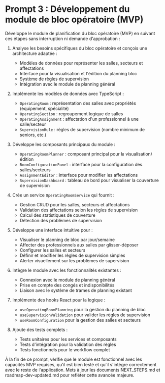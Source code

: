 # Prompt 3 : Développement du module de bloc opératoire (MVP)

Développe le module de planification du bloc opératoire (MVP) en suivant ces étapes sans interruption ni demande d'approbation :

1. Analyse les besoins spécifiques du bloc opératoire et conçois une architecture adaptée :
   - Modèles de données pour représenter les salles, secteurs et affectations
   - Interface pour la visualisation et l'édition du planning bloc
   - Système de règles de supervision
   - Intégration avec le module de planning général

2. Implémente les modèles de données avec TypeScript :
   - `OperatingRoom` : représentation des salles avec propriétés (équipement, spécialité)
   - `OperatingSection` : regroupement logique de salles
   - `OperatingAssignment` : affectation d'un professionnel à une salle/secteur
   - `SupervisionRule` : règles de supervision (nombre minimum de seniors, etc.)

3. Développe les composants principaux du module :
   - `OperatingRoomPlanner` : composant principal pour la visualisation/édition
   - `RoomConfigurationPanel` : interface pour la configuration des salles/secteurs
   - `AssignmentEditor` : interface pour modifier les affectations
   - `SupervisionDashboard` : tableau de bord pour visualiser la couverture de supervision

4. Crée un service `OperatingRoomService` qui fournit :
   - Gestion CRUD pour les salles, secteurs et affectations
   - Validation des affectations selon les règles de supervision
   - Calcul des statistiques de couverture
   - Détection des problèmes de supervision

5. Développe une interface intuitive pour :
   - Visualiser le planning de bloc par jour/semaine
   - Affecter des professionnels aux salles par glisser-déposer
   - Configurer les salles et secteurs
   - Définir et modifier les règles de supervision simples
   - Alerter visuellement sur les problèmes de supervision

6. Intègre le module avec les fonctionnalités existantes :
   - Connexion avec le module de planning général
   - Prise en compte des congés et indisponibilités
   - Liaison avec le système de trames de planning existant

7. Implémente des hooks React pour la logique :
   - `useOperatingRoomPlanning` pour la gestion du planning de bloc
   - `useSupervisionValidation` pour valider les règles de supervision
   - `useRoomConfiguration` pour la gestion des salles et secteurs

8. Ajoute des tests complets :
   - Tests unitaires pour les services et composants
   - Tests d'intégration pour la validation des règles
   - Tests fonctionnels pour le workflow complet

À la fin de ce prompt, vérifie que le module est fonctionnel avec les capacités MVP requises, qu'il est bien testé et qu'il s'intègre correctement avec le reste de l'application. Mets à jour les documents NEXT_STEPS.md et roadmap-dev-updated.md pour refléter cette avancée majeure. 